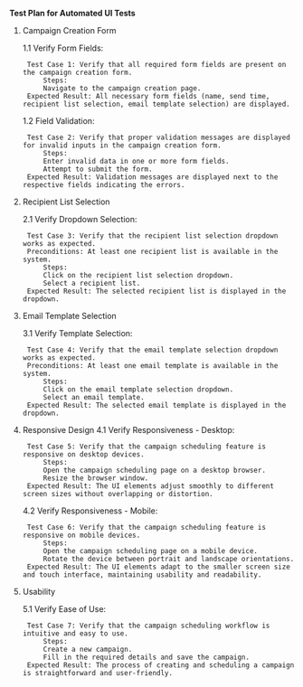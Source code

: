 **Test Plan for Automated UI Tests**

1. Campaign Creation Form

    1.1 Verify Form Fields:

        Test Case 1: Verify that all required form fields are present on the campaign creation form.
            Steps:
            Navigate to the campaign creation page.
        Expected Result: All necessary form fields (name, send time, recipient list selection, email template selection) are displayed.

    1.2 Field Validation:

        Test Case 2: Verify that proper validation messages are displayed for invalid inputs in the campaign creation form.
            Steps:
            Enter invalid data in one or more form fields.
            Attempt to submit the form.
        Expected Result: Validation messages are displayed next to the respective fields indicating the errors.

2. Recipient List Selection

    2.1 Verify Dropdown Selection:

        Test Case 3: Verify that the recipient list selection dropdown works as expected.
        Preconditions: At least one recipient list is available in the system.
            Steps:
            Click on the recipient list selection dropdown.
            Select a recipient list.
        Expected Result: The selected recipient list is displayed in the dropdown.

3. Email Template Selection

    3.1 Verify Template Selection:

        Test Case 4: Verify that the email template selection dropdown works as expected.
        Preconditions: At least one email template is available in the system.
            Steps:
            Click on the email template selection dropdown.
            Select an email template.
        Expected Result: The selected email template is displayed in the dropdown.
        
4. Responsive Design
    4.1 Verify Responsiveness - Desktop:

        Test Case 5: Verify that the campaign scheduling feature is responsive on desktop devices.
            Steps:
            Open the campaign scheduling page on a desktop browser.
            Resize the browser window.
        Expected Result: The UI elements adjust smoothly to different screen sizes without overlapping or distortion.

    4.2 Verify Responsiveness - Mobile:

        Test Case 6: Verify that the campaign scheduling feature is responsive on mobile devices.
            Steps:
            Open the campaign scheduling page on a mobile device.
            Rotate the device between portrait and landscape orientations.
        Expected Result: The UI elements adapt to the smaller screen size and touch interface, maintaining usability and readability.

5. Usability

    5.1 Verify Ease of Use:

        Test Case 7: Verify that the campaign scheduling workflow is intuitive and easy to use.
            Steps:
            Create a new campaign.
            Fill in the required details and save the campaign.
        Expected Result: The process of creating and scheduling a campaign is straightforward and user-friendly.